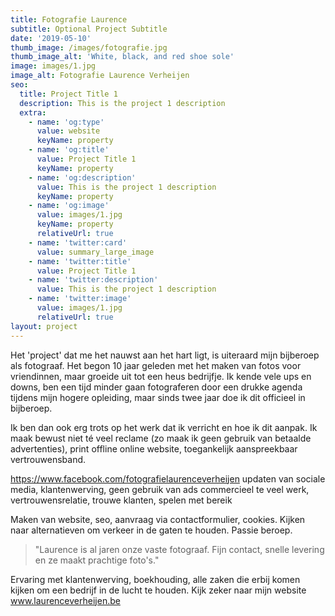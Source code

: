 ```yaml
---
title: Fotografie Laurence
subtitle: Optional Project Subtitle
date: '2019-05-10'
thumb_image: /images/fotografie.jpg
thumb_image_alt: 'White, black, and red shoe sole'
image: images/1.jpg
image_alt: Fotografie Laurence Verheijen
seo:
  title: Project Title 1
  description: This is the project 1 description
  extra:
    - name: 'og:type'
      value: website
      keyName: property
    - name: 'og:title'
      value: Project Title 1
      keyName: property
    - name: 'og:description'
      value: This is the project 1 description
      keyName: property
    - name: 'og:image'
      value: images/1.jpg
      keyName: property
      relativeUrl: true
    - name: 'twitter:card'
      value: summary_large_image
    - name: 'twitter:title'
      value: Project Title 1
    - name: 'twitter:description'
      value: This is the project 1 description
    - name: 'twitter:image'
      value: images/1.jpg
      relativeUrl: true
layout: project
---
```

Het 'project' dat me het nauwst aan het hart ligt, is uiteraard mijn bijberoep als fotograaf. Het begon 10 jaar geleden met het maken van fotos voor vriendinnen, maar groeide uit tot een heus bedrijfje. Ik kende vele ups en downs, ben een tijd minder gaan fotograferen door een drukke agenda tijdens mijn hogere opleiding, maar sinds twee jaar doe ik dit officieel in bijberoep. 

Ik ben dan ook erg trots op het werk dat ik verricht en hoe ik dit aanpak. Ik maak bewust niet té veel reclame (zo maak ik geen gebruik van betaalde advertenties), print offline online website, toegankelijk aanspreekbaar vertrouwensband. 

<https://www.facebook.com/fotografielaurenceverheijen> updaten van sociale media, klantenwerving, geen gebruik van ads commercieel te veel werk, vertrouwensrelatie, trouwe klanten, spelen met bereik 

Maken van website, seo, aanvraag via contactformulier, cookies. Kijken naar alternatieven om verkeer in de gaten te houden. Passie beroep.

> "Laurence is al jaren onze vaste fotograaf. Fijn contact, snelle levering en ze maakt prachtige foto's."

Ervaring met klantenwerving, boekhouding, alle zaken die erbij komen kijken om een bedrijf in de lucht te houden. Kijk zeker naar mijn website www.laurenceverheijen.be 
